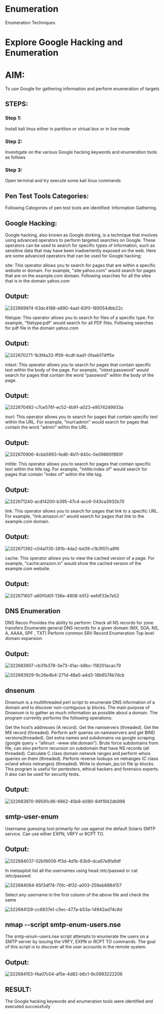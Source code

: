 # Enumeration
Enumeration Techniques

# Explore Google Hacking and Enumeration 

# AIM:

To use Google for gathering information and perform enumeration of targets

## STEPS:

### Step 1:

Install kali linux either in partition or virtual box or in live mode

### Step 2:

Investigate on the various Google hacking keywords and enumeration tools as follows

### Step 3:
Open terminal and try execute some kali linux commands

## Pen Test Tools Categories:  

Following Categories of pen test tools are identified:
Information Gathering.

## Google Hacking:

Google hacking, also known as Google dorking, is a technique that involves using advanced operators to perform targeted searches on Google. These operators can be used to search for specific types of information, such as sensitive data that may have been inadvertently exposed on the web. Here are some advanced operators that can be used for Google hacking:

site: This operator allows you to search for pages that are within a specific website or domain. For example, "site:yahoo.com" would search for pages that are on the example.com domain.
Following searches for all the sites that is in the domain yahoo.com
## Output:
![322669974-63dc4188-e890-4aaf-83f0-189054dbb22c](https://github.com/pavankishore-AIDS/Enumeration/assets/94154941/ce736378-72aa-4e32-869c-c3267c36c4b9)




filetype: This operator allows you to search for files of a specific type. For example, "filetype:pdf" would search for all PDF files.
Following searches for pdf file in the domain yahoo.com

## Output:

![322670271-1b3f4a33-ff59-4cdf-bad1-0faeb174ff5e](https://github.com/pavankishore-AIDS/Enumeration/assets/94154941/a190373e-527f-4ab2-b337-4e8d33be4f2b)



intext: This operator allows you to search for pages that contain specific text within the body of the page. For example, "intext:password" would search for pages that contain the word "password" within the body of the page.


## Output:

![322670492-c7ce576f-ec52-4b91-a023-e9574249933a](https://github.com/pavankishore-AIDS/Enumeration/assets/94154941/009b9fa0-ecad-4d34-a4e4-a24f6f7901c7)



inurl: This operator allows you to search for pages that contain specific text within the URL. For example, "inurl:admin" would search for pages that contain the word "admin" within the URL.


## Output:

![322670906-4cbb5993-fed6-4b11-840c-0e09860f860f](https://github.com/pavankishore-AIDS/Enumeration/assets/94154941/1a8b92f4-e5ac-461c-9082-2b6bf842c7b5)



intitle: This operator allows you to search for pages that contain specific text within the title tag. For example, "intitle:index of" would search for pages that contain "index of" within the title tag.


## Output:

![322671240-acd14200-b395-47c4-acc6-043ca3932b70](https://github.com/pavankishore-AIDS/Enumeration/assets/94154941/0beb3a90-b8f5-41d8-8043-07ccd054c74c)



link: This operator allows you to search for pages that link to a specific URL. For example, "link:amazon.in" would search for pages that link to the example.com domain.


## Output:

![322671392-c04a1135-281b-4da2-bd39-c1b3f07ca8f6](https://github.com/pavankishore-AIDS/Enumeration/assets/94154941/36f18a78-a0c2-4c0d-a24c-36359465243a)




cache: This operator allows you to view the cached version of a page. For example, "cache:amazon.in" would show the cached version of the example.com website.


## Output:

![322671607-a80f0d0f-136e-4908-b5f2-eefdf33e7e52](https://github.com/pavankishore-AIDS/Enumeration/assets/94154941/283fbf37-819d-434c-851f-c09d7dba8b81)



 
## DNS Enumeration

DNS Recon
Provides the ability to perform:
Check all NS records for zone transfers
Enumerate general DNS records for a given domain (MX, SOA, NS, A, AAAA, SPF , TXT)
Perform common SRV Record Enumeration
Top level domain expansion

## Output:

![322683907-cb31b378-3e73-41ac-b8bc-118201acac79](https://github.com/pavankishore-AIDS/Enumeration/assets/94154941/c5bcc4de-81ea-476a-9b67-38ad7845bcc2)




![322683929-9c26e4b4-271d-48a5-a4d3-18b6574b7dcb](https://github.com/pavankishore-AIDS/Enumeration/assets/94154941/2d2eff93-62e3-420f-b195-678e2b4f0307)





## dnsenum

Dnsenum is a multithreaded perl script to enumerate DNS information of a domain and to discover non-contiguous ip blocks. The main purpose of Dnsenum is to gather as much information as possible about a domain. The program currently performs the following operations:

Get the host’s addresses (A record).
Get the namservers (threaded).
Get the MX record (threaded).
Perform axfr queries on nameservers and get BIND versions(threaded).
Get extra names and subdomains via google scraping (google query = “allinurl: -www site:domain”).
Brute force subdomains from file, can also perform recursion on subdomain that have NS records (all threaded).
Calculate C class domain network ranges and perform whois queries on them (threaded).
Perform reverse lookups on netranges (C class or/and whois netranges) (threaded).
Write to domain_ips.txt file ip-blocks.
This program is useful for pentesters, ethical hackers and forensics experts. It also can be used for security tests.


## Output:

![322683970-99591c96-6662-45b8-b080-84f1942db996](https://github.com/pavankishore-AIDS/Enumeration/assets/94154941/e48b5c4a-5e1a-4931-b8e8-7020c8ec734c)




## smtp-user-enum
Username guessing tool primarily for use against the default Solaris SMTP service. Can use either EXPN, VRFY or RCPT TO.

## Output:

![322684037-02b18009-ff3d-4d1b-83b9-dca67e8fa9df](https://github.com/pavankishore-AIDS/Enumeration/assets/94154941/a8e149c3-07d8-4310-8c07-86ac274f3f46)




In metasploit list all the usernames using head /etc/passwd or cat /etc/passwd:

![322684064-65f3df74-70fc-4f32-a003-259eb6884157](https://github.com/pavankishore-AIDS/Enumeration/assets/94154941/3cb75bc0-ba64-458c-bb4f-219d4e69d52d)





Select any username in the first column of the above file and check the same

![322684129-cc6837e1-c5ec-477a-b53a-14942ad74c8d](https://github.com/pavankishore-AIDS/Enumeration/assets/94154941/2b81e8eb-2bab-4e34-ab18-713c6714be62)




  
## nmap --script smtp-enum-users.nse <hostname>

The smtp-enum-users.nse script attempts to enumerate the users on a SMTP server by issuing the VRFY, EXPN or RCPT TO commands. The goal of this script is to discover all the user accounts in the remote system.


## Output:

![322684153-f4a07c04-af5e-4d82-b6c1-9c0983222206](https://github.com/pavankishore-AIDS/Enumeration/assets/94154941/7aa4e472-a3cc-4277-bd56-d3cef5ae4749)





## RESULT:
The Google hacking keywords and enumeration tools were identified and executed successfully
